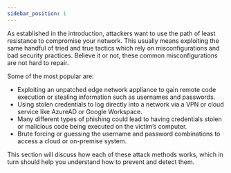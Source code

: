 ```yaml
---
sidebar_position: 1
---
```

As established in the introduction, attackers want to use the path of least resistance to compromise your network. This usually means exploiting the same handful of tried and true tactics which rely on misconfigurations and bad security practices. Believe it or not, these common misconfigurations are not hard to repair.  

Some of the most popular are:

- Exploiting an unpatched edge network appliance to gain remote code execution or stealing information such as usernames and passwords.
- Using stolen credentials to log directly into a network via a VPN or cloud service like AzureAD or Google Workspace.
- Many different types of phishing could lead to having credentials stolen or malicious code being executed on the victim’s computer. 
- Brute forcing or guessing the username and password combinations to access a cloud or on-premise system.

	 
This section will discuss how each of these attack methods works, which in turn should help you understand how to prevent and detect them.



